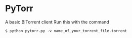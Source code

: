 # PyTorr
A basic BiTorrent client 
Run this with the command

```
$ python pytorr.py -v name_of_your_torrent_file.torrent
```
